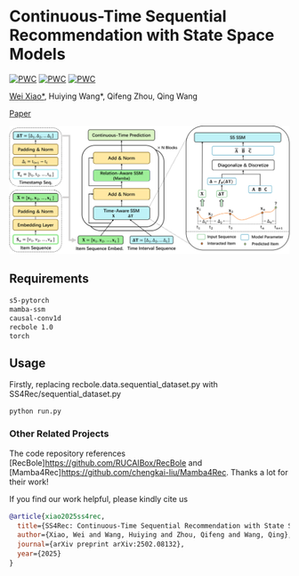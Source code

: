 # Continuous-Time Sequential Recommendation with State Space Models 

[![PWC](https://img.shields.io/endpoint.svg?url=https://paperswithcode.com/badge/ss4rec-continuous-time-sequential/sequential-recommendation-on-amazon-sports)](https://paperswithcode.com/sota/sequential-recommendation-on-amazon-sports?p=ss4rec-continuous-time-sequential)
[![PWC](https://img.shields.io/endpoint.svg?url=https://paperswithcode.com/badge/ss4rec-continuous-time-sequential/sequential-recommendation-on-amazon-video)](https://paperswithcode.com/sota/sequential-recommendation-on-amazon-video?p=ss4rec-continuous-time-sequential)
[![PWC](https://img.shields.io/endpoint.svg?url=https://paperswithcode.com/badge/ss4rec-continuous-time-sequential/sequential-recommendation-on-movielens-1m)](https://paperswithcode.com/sota/sequential-recommendation-on-movielens-1m?p=ss4rec-continuous-time-sequential)

[Wei Xiao*](https://xiaowei-i.github.io), Huiying Wang*, Qifeng Zhou, Qing Wang

[Paper](https://arxiv.org/abs/2502.08132)

![image](https://github.com/Blank141/SS4Rec/blob/main/ss4rec.png)
## Requirements
```
s5-pytorch
mamba-ssm
causal-conv1d
recbole 1.0
torch
```

## Usage
Firstly, replacing recbole.data.sequential_dataset.py with SS4Rec/sequential_dataset.py
```
python run.py
```

### Other Related Projects
The code repository references [RecBole]https://github.com/RUCAIBox/RecBole and [Mamba4Rec]https://github.com/chengkai-liu/Mamba4Rec.
Thanks a lot for their work!

If you find our work helpful, please kindly cite us
```bibtex
@article{xiao2025ss4rec,
  title={SS4Rec: Continuous-Time Sequential Recommendation with State Space Models},
  author={Xiao, Wei and Wang, Huiying and Zhou, Qifeng and Wang, Qing},
  journal={arXiv preprint arXiv:2502.08132},
  year={2025}
}
```